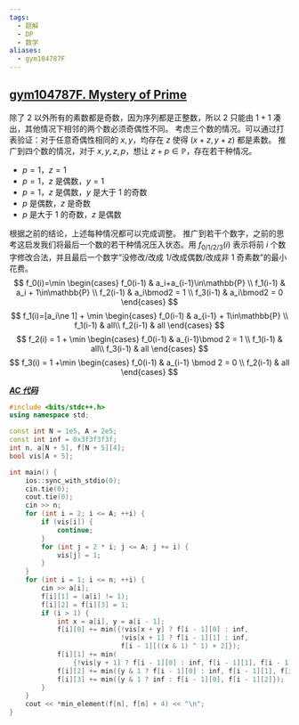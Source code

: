 ```yaml
---
tags:
  - 题解
  - DP
  - 数学
aliases:
  - gym104787F
---
```

## [gym104787F. Mystery of Prime](https://codeforces.com/gym/104787/problem/F)

除了 $2$ 以外所有的素数都是奇数，因为序列都是正整数，所以 $2$ 只能由 $1+1$ 凑出，其他情况下相邻的两个数必须奇偶性不同。
考虑三个数的情况。可以通过打表验证：对于任意奇偶性相同的 $x,y$，均存在 $z$ 使得 $(x+z,y+z)$ 都是素数。
推广到四个数的情况，对于 $x,y,z,p$，想让 $z+p\in\mathbb{P}$，存在若干种情况。

- $p=1$，$z=1$
- $p=1$，$z$ 是偶数，$y=1$
- $p=1$，$z$ 是偶数，$y$ 是大于 $1$ 的奇数
- $p$ 是偶数，$z$ 是奇数
- $p$ 是大于 $1$ 的奇数，$z$ 是偶数

根据之前的结论，上述每种情况都可以完成调整。
推广到若干个数字，之前的思考这启发我们将最后一个数的若干种情况压入状态。用 $f_{0/1/2/3}(i)$ 表示将前 $i$ 个数字修改合法，并且最后一个数字“没修改/改成 1/改成偶数/改成非 $1$ 奇素数”的最小花费。
$$
f_0(i)=\min 
\begin{cases}
f_0(i-1) & a_i+a_{i-1}\in\mathbb{P} \\
f_1(i-1) & a_i + 1\in\mathbb{P} \\
f_2(i-1) & a_i\bmod2 = 1 \\
f_3(i-1) & a_i\bmod2 = 0
\end{cases}
$$
$$
f_1(i)=[a_i\ne 1] + \min
\begin{cases}
f_0(i-1) & a_{i-1} + 1\in\mathbb{P} \\
f_1(i-1) & all\\
f_2(i-1) & all
\end{cases}
$$
$$
f_2(i) = 1 + \min
\begin{cases}
f_0(i-1) & a_{i-1}\bmod 2 = 1 \\
f_1(i-1) & all\\
f_3(i-1) & all
\end{cases}
$$
$$
f_3(i) = 1  +\min
\begin{cases}
f_0(i-1) & a_{i-1} \bmod 2 = 0 \\
f_2(i-1) & all
\end{cases}
$$

[***AC 代码***]()

```cpp
#include <bits/stdc++.h>
using namespace std;

const int N = 1e5, A = 2e5;
const int inf = 0x3f3f3f3f;
int n, a[N + 5], f[N + 5][4];
bool vis[A + 5];

int main() {
    ios::sync_with_stdio(0);
    cin.tie(0);
    cout.tie(0);
    cin >> n;
    for (int i = 2; i <= A; ++i) {
        if (vis[i]) {
            continue;
        }
        for (int j = 2 * i; j <= A; j += i) {
            vis[j] = 1;
        }
    }
    for (int i = 1; i <= n; ++i) {
        cin >> a[i];
        f[i][1] = (a[i] != 1);
        f[i][2] = f[i][3] = 1;
        if (i > 1) {
            int x = a[i], y = a[i - 1];
            f[i][0] += min({!vis[x + y] ? f[i - 1][0] : inf,
                            !vis[x + 1] ? f[i - 1][1] : inf,
                            f[i - 1][((x & 1) ^ 1) + 2]});
            f[i][1] += min(
                {!vis[y + 1] ? f[i - 1][0] : inf, f[i - 1][1], f[i - 1][2]});
            f[i][2] += min({y & 1 ? f[i - 1][0] : inf, f[i - 1][1], f[i - 1][3]});
            f[i][3] += min({y & 1 ? inf : f[i - 1][0], f[i - 1][2]});
        }
    }
    cout << *min_element(f[n], f[n] + 4) << "\n";
}
```
